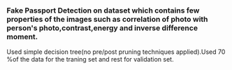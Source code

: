 ### Fake Passport Detection on dataset which contains few properties of the images such as correlation of photo with person's photo,contrast,energy and inverse difference moment.
Used simple decision tree(no pre/post pruning techniques applied).Used 70 %of the data for the traning set and rest for validation set.
